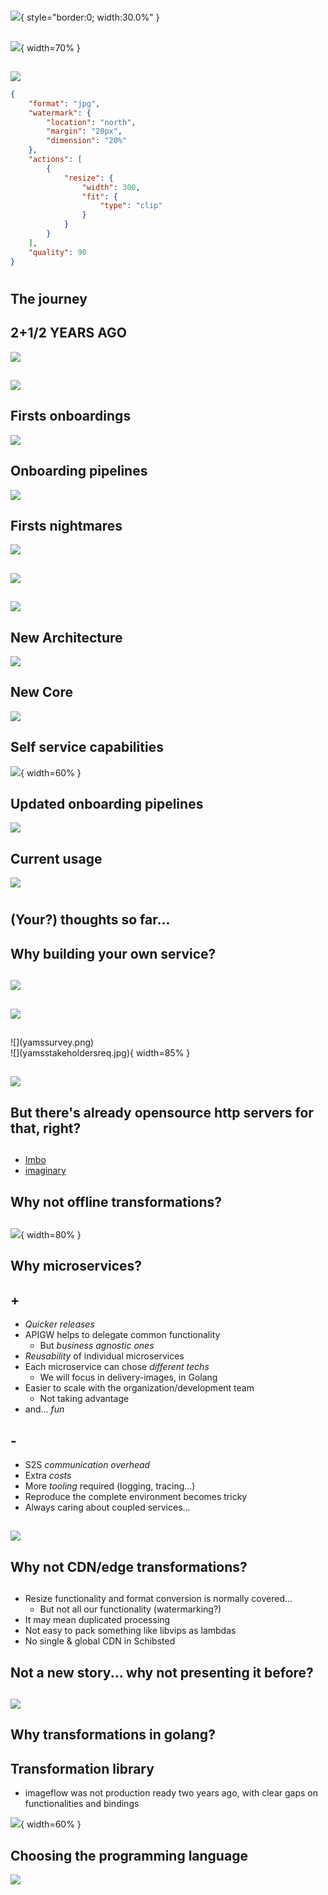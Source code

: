 #

##
![](yamsLogo.png){ style="border:0; width:30.0%" }

##
![](portal_screenshot.png){ width=70% }

## 
![](yams_image_test.jpeg)
```json
{
    "format": "jpg",
    "watermark": {
        "location": "north",
        "margin": "20px",
        "dimension": "20%"
    },
    "actions": [
        {
            "resize": {
                "width": 300,
                "fit": {
                    "type": "clip"
                }
            }
        }
    ],
    "quality": 90
}
```

#

## The journey

## 2+1/2 YEARS AGO
![](apiV0Arch.png)

##
![](oldRequestCount.png)

## Firsts onboardings
![](onboardingsArriving.png)

## Onboarding pipelines
![](oldOnboardingPipeline.png)

## Firsts nightmares
![](firstsSpikes.png)

##
![](fastlyIncident.png)

## 
![](incidentReport.jpg)

## New Architecture
![](apiV1Arch.png)

## New Core
![](openCvToVips.png)

## Self service capabilities
![](selfservice.png){ width=60% }

## Updated onboarding pipelines
![](updatedAdoption.png)

## Current usage
![](currentStats.png)

# 

## (Your?) thoughts so far...

## Why building your own service? 

##
![](pricing.png)

##
![](availability.png)

## 
<div id="left">
![](yamssurvey.png)
</div>
<div id="right">
![](yamsstakeholdersreq.jpg){ width=85% }
</div>

##
![](yapolatency.png)

## But there's already opensource http servers for that, right?

##

* [Imbo](https://github.com/imbo/imbo)
* [imaginary](https://github.com/h2non/imaginary)

## Why not offline transformations?

##
![](yamscontentsreport.png){ width=80% }

## Why microservices?

## +
* *Quicker releases*
* APIGW helps to delegate common functionality
    * But *business agnostic ones*
* *Reusability* of individual microservices
* Each microservice can chose *different techs* 
    * We will focus in delivery-images, in Golang
* Easier to scale with the organization/development team
    * Not taking advantage
* and... *fun*

## -
* S2S *communication overhead*
* Extra *costs*
* More *tooling* required (logging, tracing...)
* Reproduce the complete environment becomes tricky
* Always caring about coupled services...
    
##     
    
![](sleepDomainDrivenDesign.jpeg)

## Why not CDN/edge transformations?

##

* Resize functionality and format conversion is normally covered...
    * But not all our functionality (watermarking?)
* It may mean duplicated processing
* Not easy to pack something like libvips as lambdas
* No single & global CDN in Schibsted

## Not a new story... why not presenting it before?

##

![](fireman.jpg)

## Why transformations in golang?

## Transformation library
* imageflow was not production ready two years ago, with clear gaps on functionalities and bindings

![](libvipsBench.png){ width=60% }


## Choosing the programming language 
![](deliveryImagesLang.jpg)

